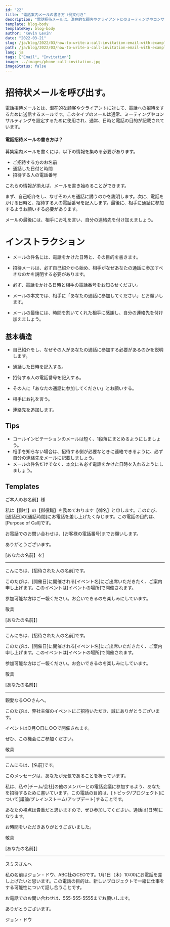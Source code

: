 ```yaml
---
id: "22"
title: "電話案内メールの書き方（例文付き"
description: "電話招待メールは、潜在的な顧客やクライアントとのミーティングやコンサルティングを設定するのに最適な方法です。"
template: blog-body
templateKey: blog-body
author: 'Kevin Levin'
date: "2022-03-21"
slug: /ja/blog/2022/03/how-to-write-a-call-invitation-email-with-examples
path: /ja/blog/2022/03/how-to-write-a-call-invitation-email-with-examples
lang: ja
tags: ["Email", "Invitation"]
image: ../images/phone-call-invitation.jpg
imageStatus: false
---
```

# 招待状メールを呼び出す。


電話招待メールとは、潜在的な顧客やクライアントに対して、電話への招待をするために送信するメールです。このタイプのメールは通常、ミーティングやコンサルティングを設定するために使用され、通常、日時と電話の目的が記載されています。

#### 電話招待メールの書き方は？

募集案内メールを書くには、以下の情報を集める必要があります。

- ご招待する方のお名前
- 通話した日付と時間
- 招待する人の電話番号

これらの情報が揃えば、メールを書き始めることができます。

まず、自己紹介をし、なぜその人を通話に誘うのかを説明します。次に、電話をかける日時と、招待する人の電話番号を記入します。最後に、相手に通話に参加するようお願いする必要があります。

メールの最後には、相手にお礼を言い、自分の連絡先を付け加えましょう。

# インストラクション

- メールの件名には、電話をかけた日時と、その目的を書きます。

- 招待メールは、必ず自己紹介から始め、相手がなぜあなたの通話に参加すべきなのかを説明する必要があります。

- 必ず、電話をかける日時と相手の電話番号をお知らせください。

- メールの本文では、相手に「あなたの通話に参加してください」とお願いします。

- メールの最後には、時間を割いてくれた相手に感謝し、自分の連絡先を付け加えましょう。


## 基本構造

- 自己紹介をし、なぜその人があなたの通話に参加する必要があるのかを説明します。

- 通話した日時を記入する。

- 招待する人の電話番号を記入する。

- その人に「あなたの通話に参加してください」とお願いする。

- 相手にお礼を言う。

- 連絡先を追加します。


## Tips

- コールインビテーションのメールは短く、1段落にまとめるようにしましょう。
- 相手を知らない場合は、招待する側が必要なときに連絡できるように、必ず自分の連絡先をメールに記載しましょう。
- メールの件名だけでなく、本文にも必ず電話をかけた日時を入れるようにしましょう。

## Templates

ご本人のお名前】様

私は【御社】の【御役職】を務めております【御名】と申します。このたび、[通話日]の[通話時間]にお電話を差し上げたく存じます。この電話の目的は、[Purpose of Call]です。

お電話でのお問い合わせは、[お客様の電話番号]までお願いします。

ありがとうございます。

[あなたの名前】を］

---

こんにちは、[招待された人の名前]です。

このたびは、[開催日]に開催される[イベント名]にご出席いただきたく、ご案内申し上げます。このイベントは[イベントの場所]で開催されます。

参加可能な方はご一報ください。お会いできるのを楽しみにしています。

敬具

[あなたの名前】］

---

こんにちは、[招待された人の名前]です。

このたびは、[開催日]に開催される[イベント名]にご出席いただきたく、ご案内申し上げます。このイベントは[イベントの場所]で開催されます。

参加可能な方はご一報ください。お会いできるのを楽しみにしています。

敬具

[あなたの名前】］

---

親愛なる○○さんへ。

このたびは、弊社主催のイベントにご招待いただき、誠にありがとうございます。

イベントは○月○日に○○で開催されます。

ぜひ、この機会にご参加ください。

敬具

---

こんにちは、[名前]です。

このメッセージは、あなたが元気であることを祈っています。

私は、私や[チーム/会社]の他のメンバーとの電話会議に参加するよう、あなたを招待するために書いています。この電話の目的は、[トピック/プロジェクト]について[議論/ブレインストーム/アップデート]することです。

あなたの視点は貴重だと思いますので、ぜひ参加してください。通話は[日時]になります。

お時間をいただきありがとうございました。

敬具

[あなたの名前】］

---

スミスさんへ

私の名前はジョン・ドウ、ABC社のCEOです。1月1日（木）10:00にお電話を差し上げたいと思います。この電話の目的は、新しいプロジェクトで一緒に仕事をする可能性について話し合うことです。

お電話でのお問い合わせは、555-555-5555までお願いします。

ありがとうございます。

ジョン・ドウ
